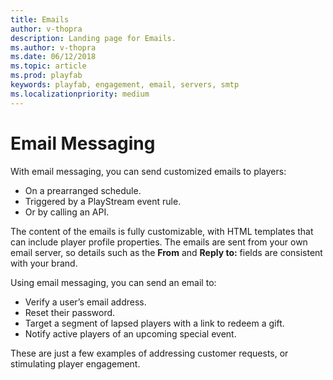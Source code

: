 ```yaml
---
title: Emails
author: v-thopra
description: Landing page for Emails.
ms.author: v-thopra
ms.date: 06/12/2018
ms.topic: article
ms.prod: playfab
keywords: playfab, engagement, email, servers, smtp
ms.localizationpriority: medium
---
```


# Email Messaging

With email messaging, you can send customized emails to players:

- On a prearranged schedule.
- Triggered by a PlayStream event rule.
- Or by calling an API.

The content of the emails is fully customizable, with HTML templates that can include player profile properties. The emails are sent from your own email server, so details such as the **From** and **Reply to:** fields are consistent with your brand.

Using email messaging, you can send an email to:

- Verify a user’s email address.
- Reset their password.
- Target a segment of lapsed players with a link to redeem a gift.
- Notify active players of an upcoming special event.

These are just a few examples of addressing customer requests, or stimulating player engagement.
